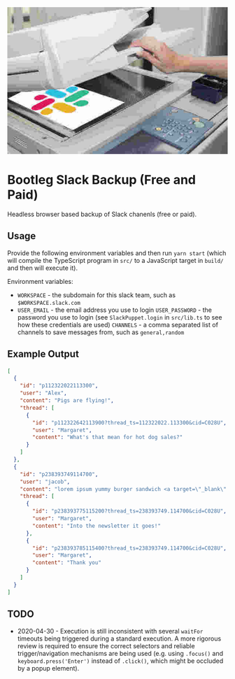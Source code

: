<div align="center">
  <img src="readme/banner.jpg" alt="Woman using a photocopier to make a copy of a piece of paper with the Slack logo on it" width="600">
  <br>
</div>

# Bootleg Slack Backup (Free and Paid)

Headless browser based backup of Slack chanenls (free or paid).

## Usage

Provide the following environment variables and then run `yarn start` (which will compile the TypeScript program in `src/` to a JavaScript target in `build/` and then will execute it).

Environment variables:

* `WORKSPACE` - the subdomain for this slack team, such as `$WORKSPACE.slack.com`
* `USER_EMAIL` - the email address you use to login
  `USER_PASSWORD` - the password you use to login (see `SlackPuppet.login` in `src/lib.ts` to see how these credentials are used)
  `CHANNELS` - a comma separated list of channels to save messages from, such as `general,random`

## Example Output

```json
[
  {
    "id": "p112322022113300",
    "user": "Alex",
    "content": "Pigs are flying!",
    "thread": [
      {
        "id": "p112322642113900?thread_ts=112322022.113300&cid=C028U",
        "user": "Margaret",
        "content": "What's that mean for hot dog sales?"
      }
    ]
  },
  {
    "id": "p238393749114700",
    "user": "jacob",
    "content": "lorem ipsum yummy burger sandwich <a target=\"_blank\" class=\"c-link\" delay=\"150\" aria-describedby=\"slack-kit-tooltip\" href=\"https://slack-redir.net/link?url=https%3A%2F%2Fwww.statnews.com\" rel=\"noopener noreferrer\">https://www.statnews.com</a>",
    "thread": [
      {
        "id": "p238393775115200?thread_ts=238393749.114700&cid=C028U",
        "user": "Margaret",
        "content": "Into the newsletter it goes!"
      },
      {
        "id": "p238393785115400?thread_ts=238393749.114700&cid=C028U",
        "user": "Margaret",
        "content": "Thank you"
      }
    ]
  }
]
```

## TODO

* 2020-04-30 - Execution is still inconsistent with several `waitFor` timeouts being triggered during a standard execution. A more rigorous review is required to ensure the correct selectors and reliable trigger/navigation mechanisms are being used (e.g. using `.focus()` and `keyboard.press('Enter')` instead of `.click()`, which might be occluded by a popup element).
